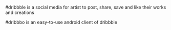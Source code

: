 #dribbble is a social media for artist to post, share, save and like their works and creations

#dribbbo is an easy-to-use android client of dribbble
